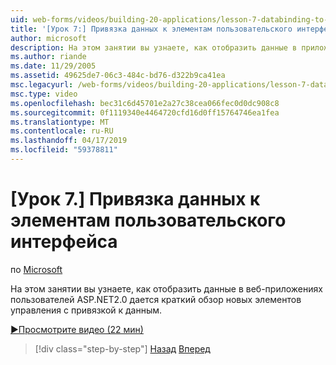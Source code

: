 ```yaml
---
uid: web-forms/videos/building-20-applications/lesson-7-databinding-to-user-interface-controls
title: '[Урок 7:] Привязка данных к элементам пользовательского интерфейса | Документация Майкрософт'
author: microsoft
description: На этом занятии вы узнаете, как отобразить данные в приложениях ASP.NET&#160;2.0 веб-приложений, дается краткий обзор новых элементов управления с привязкой к данным.
ms.author: riande
ms.date: 11/29/2005
ms.assetid: 49625de7-06c3-484c-bd76-d322b9ca41ea
msc.legacyurl: /web-forms/videos/building-20-applications/lesson-7-databinding-to-user-interface-controls
msc.type: video
ms.openlocfilehash: bec31c6d45701e2a27c38cea066fec0d0dc908c8
ms.sourcegitcommit: 0f1119340e4464720cfd16d0ff15764746ea1fea
ms.translationtype: MT
ms.contentlocale: ru-RU
ms.lasthandoff: 04/17/2019
ms.locfileid: "59378811"
---
```

# <a name="lesson-7-databinding-to-user-interface-controls"></a>[Урок 7.] Привязка данных к элементам пользовательского интерфейса

по [Microsoft](https://github.com/microsoft)

На этом занятии вы узнаете, как отобразить данные в веб-приложениях пользователей ASP.NET2.0 дается краткий обзор новых элементов управления с привязкой к данным.

[&#9654;Просмотрите видео (22 мин)](https://channel9.msdn.com/Blogs/ASP-NET-Site-Videos/lesson-7-databinding-to-user-interface-controls)

> [!div class="step-by-step"]
> [Назад](lesson-6-working-with-stylesheets-and-master-pages.md)
> [Вперед](lesson-8-working-with-the-gridview-and-formview.md)
